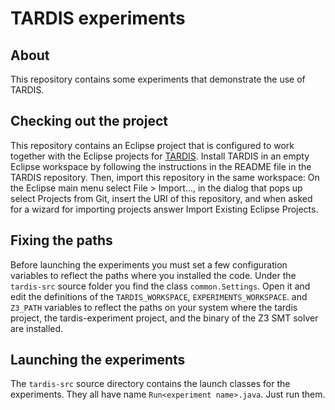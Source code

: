# TARDIS experiments

## About

This repository contains some experiments that demonstrate the use of TARDIS. 

## Checking out the project

This repository contains an Eclipse project that is configured to work together with the Eclipse projects for [TARDIS](https://github.com/pietrobraione/tardis). Install TARDIS in an empty Eclipse workspace by following the instructions in the README file in the TARDIS repository. Then, import this repository in the same workspace: On the Eclipse main menu select File > Import..., in the dialog that pops up select Projects from Git, insert the URI of this repository, and when asked for a wizard for importing projects answer Import Existing Eclipse Projects.

## Fixing the paths

Before launching the experiments you must set a few configuration variables to reflect the paths where you installed the code. Under the `tardis-src` source folder you find the class `common.Settings`. Open it and edit the definitions of the `TARDIS_WORKSPACE`, `EXPERIMENTS_WORKSPACE`. and `Z3_PATH` variables to reflect the paths on your system where the tardis project, the tardis-experiment project, and the binary of the Z3 SMT solver are installed.

## Launching the experiments

The `tardis-src` source directory contains the launch classes for the experiments. They all have name `Run<experiment name>.java`. Just run them.
